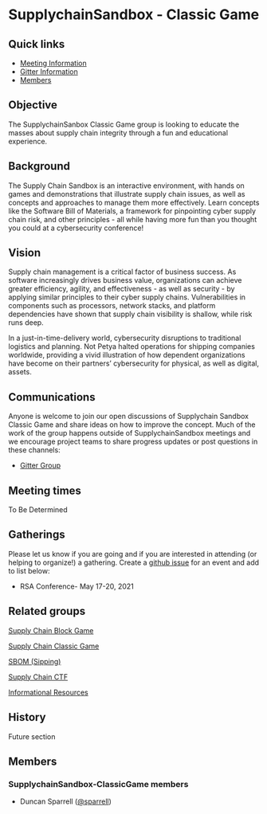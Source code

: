 # SupplychainSandbox - Classic Game


## Quick links

- [Meeting Information](#meeting-times)
- [Gitter Information](#communications)
- [Members](#members)

## Objective

The SupplychainSanbox Classic Game group is looking to educate the masses about supply chain integrity through a fun and educational experience. 

## Background

The Supply Chain Sandbox is an interactive environment, with hands on games and demonstrations that illustrate supply chain issues, as well as concepts and approaches to manage them more effectively. Learn concepts like the Software Bill of Materials, a framework for pinpointing cyber supply chain risk, and other principles - all while having more fun than you thought you could at a cybersecurity conference!

## Vision

Supply chain management is a critical factor of business success. As software increasingly drives business value, organizations can achieve greater efficiency, agility, and effectiveness - as well as security - by applying similar principles to their cyber supply chains. Vulnerabilities in components such as processors, network stacks, and platform dependencies have shown that supply chain visibility is shallow, while risk runs deep.

In a just-in-time-delivery world, cybersecurity disruptions to traditional logistics and planning. Not Petya halted operations for shipping companies worldwide, providing a vivid illustration of how dependent organizations have become on their partners’ cybersecurity for physical, as well as digital, assets.

## Communications

Anyone is welcome to join our open discussions of Supplychain Sandbox Classic Game and share ideas on how to improve the concept. Much of the work of the group happens outside of SupplychainSandbox meetings and we encourage project teams to share progress updates or post questions in these channels:

* [Gitter Group](https://gitter.im/SupplyChainSandbox/SupplychainSandbox-ClassicGame)

## Meeting times

To Be Determined

## Gatherings

Please let us know if you are going and if you are interested in attending (or helping to organize!) a gathering. Create a [github issue](https://github.com/SupplyChainSandbox/trivia/issues/new) for an event and add to list below:

* RSA Conference- May 17-20, 2021 


## Related groups


[Supply Chain Block Game](https://github.com/SupplyChainSandbox/supplychaingame)

[Supply Chain Classic Game](https://github.com/SupplyChainSandbox/classicgame)

[SBOM (Sipping)](https://github.com/SupplyChainSandbox/sipping)

[Supply Chain CTF](https://github.com/SupplyChainSandbox/SupplyChainCTF)

[Informational Resources](https://github.com/SupplyChainSandbox/resources)


## History

Future section

## Members

### SupplychainSandbox-ClassicGame members

* Duncan Sparrell ([@sparrell](https://github.com/sparrell))
